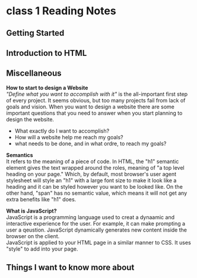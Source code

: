 # class 1 Reading Notes

## Getting Started



## Introduction to HTML



## Miscellaneous

**How to start to design a Website**  
*"Define what you want to accomplish with it"* is the all-important first step of every project. It seems obvious, but too many projects fail from lack of goals and vision. When you want to design a website there are some important questions that you need to answer when you start planning to design the website.

- What exactly do I want to accomplish?
- How will a website help me reach my goals?
- what needs to be done, and in what ordre, to reach my goals?

**Semantics**  
It refers to the meaning of a piece of code. In HTML, the "h1" semantic element gives the text wrapped around the roles, meaning of "a top level heading on your page." Which, by default, most browser's user agent stylesheet will style an "h1" with a large font size to make it look like a heading and it can be styled however you want to be looked like. On the other hand, "span" has no semantic value, which means it will not get any extra benefits like "h1" does.

**What is JavaScript?**  
JavaScript is a programming language used to creat a dynaamic and interactive experience for the user. For example, it can make prompting a user a qeustion. JavaScript dynamically generates new content inside the browser on the client.  
JavaScript is applied to your HTML page in a similar manner to CSS. It uses "style" to add into your page.

## Things I want to know more about
